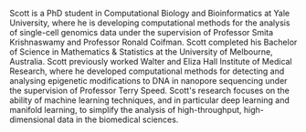 Scott is a PhD student in Computational Biology and Bioinformatics at Yale
University, where he is developing computational methods for the analysis of
single-cell genomics data under the supervision of Professor Smita Krishnaswamy
and Professor Ronald Coifman.
Scott completed his Bachelor of Science in Mathematics & Statistics at the University of
Melbourne, Australia. Scott previously worked Walter and Eliza Hall Institute of Medical Research, where he developed
computational methods for detecting and analysing epigenetic modifications to
DNA in nanopore sequencing under the supervision of Professor Terry Speed. 
Scott\'s research focuses on the ability of machine learning techniques, and in particular
deep learning and manifold learning, to simplify the analysis of high-throughput,
high-dimensional data in the biomedical sciences.